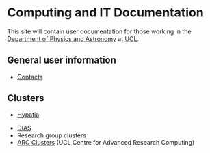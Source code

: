 # Computing and IT Documentation

This site will contain user documentation for those working in the [Department of Physics and Astronomy](https://www.ucl.ac.uk/physics-astronomy/) at [UCL](https://www.ucl.ac.uk/).

## General user information

- [Contacts](contacts.md)

## Clusters

+ [Hypatia](clusters/hypatia.md)
- [DIAS](clusters/dias.md)
- Research group clusters
- [ARC Clusters](clusters/arc.md) (UCL Centre for Advanced Research Computing)
